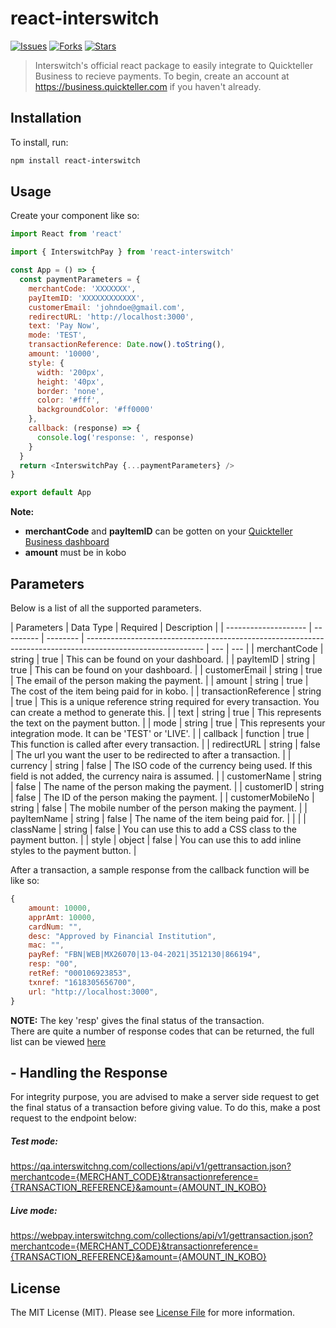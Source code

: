 # react-interswitch

[![Issues](https://img.shields.io/github/issues/techquest/isw-react-sdk)](https://github.com/techquest/isw-react-sdk/issues)
[![Forks](https://img.shields.io/github/forks/techquest/isw-react-sdk)](https://github.com/techquest/isw-react-sdk/network/members)
[![Stars](https://img.shields.io/github/stars/techquest/isw-laravel-sdk)](https://github.com/techquest/isw-react-sdk/stargazers)

> Interswitch's official react package to easily integrate to Quickteller Business to recieve payments.
> To begin, create an account at https://business.quickteller.com if you haven't already.

## Installation

To install, run:

```bash
npm install react-interswitch
```

## Usage


Create your component like so:

```js
import React from 'react'

import { InterswitchPay } from 'react-interswitch'

const App = () => {
  const paymentParameters = {
    merchantCode: 'XXXXXXX',
    payItemID: 'XXXXXXXXXXXX',
    customerEmail: 'johndoe@gmail.com',
    redirectURL: 'http://localhost:3000',
    text: 'Pay Now',
    mode: 'TEST',
    transactionReference: Date.now().toString(),
    amount: '10000',
    style: {
      width: '200px',
      height: '40px',
      border: 'none',
      color: '#fff',
      backgroundColor: '#ff0000'
    },
    callback: (response) => {
      console.log('response: ', response)
    }
  }
  return <InterswitchPay {...paymentParameters} />
}

export default App
```

**Note:**

- **merchantCode** and **payItemID** can be gotten on your [Quickteller Business dashboard](https://business.quickteller.com/developertools)
- **amount** must be in kobo

## Parameters

Below is a list of all the supported parameters.

| Parameters           | Data Type | Required | Description                                                                                                 |
| -------------------- | --------- | -------- | ----------------------------------------------------------------------------------------------------------- | --- | --- |
| merchantCode         | string    | true     | This can be found on your dashboard.                                                                        |
| payItemID            | string    | true     | This can be found on your dashboard.                                                                        |
| customerEmail        | string    | true     | The email of the person making the payment.                                                                 |
| amount               | string    | true     | The cost of the item being paid for in kobo.                                                                |
| transactionReference | string    | true     | This is a unique reference string required for every transaction. You can create a method to generate this. |
| text                 | string    | true     | This represents the text on the payment button.                                                             |
| mode                 | string    | true     | This represents your integration mode. It can be 'TEST' or 'LIVE'.                                          |
| callback             | function  | true     | This function is called after every transaction.                                                            |
| redirectURL          | string    | false    | The url you want the user to be redirected to after a transaction.                                          |
| currency             | string    | false    | The ISO code of the currency being used. If this field is not added, the currency naira is assumed.         |
| customerName         | string    | false    | The name of the person making the payment.                                                                  |
| customerID           | string    | false    | The ID of the person making the payment.                                                                    |
| customerMobileNo     | string    | false    | The mobile number of the person making the payment.                                                         |
| payItemName          | string    | false    | The name of the item being paid for.                                                                        |     |     |
| className            | string    | false    | You can use this to add a CSS class to the payment button.                                                  |
| style                | object    | false    | You can use this to add inline styles to the payment button.                                                |

After a transaction, a sample response from the callback function will be like so:

```js
{
    amount: 10000,
    apprAmt: 10000,
    cardNum: "",
    desc: "Approved by Financial Institution",
    mac: "",
    payRef: "FBN|WEB|MX26070|13-04-2021|3512130|866194",
    resp: "00",
    retRef: "000106923853",
    txnref: "1618305656700",
    url: "http://localhost:3000",
}
```

**NOTE:**
The key 'resp' gives the final status of the transaction.  
There are quite a number of response codes that can be returned, the full list can be viewed [here](https://sandbox.interswitchng.com/docbase/docs/webpay/response-codes/)

## - Handling the Response

For integrity purpose, you are advised to make a server side request to get the final status of a transaction before giving value.
To do this, make a post request to the endpoint below:

##### Test mode:

https://qa.interswitchng.com/collections/api/v1/gettransaction.json?merchantcode={MERCHANT_CODE}&transactionreference={TRANSACTION_REFERENCE}&amount={AMOUNT_IN_KOBO}

##### Live mode:

https://webpay.interswitchng.com/collections/api/v1/gettransaction.json?merchantcode={MERCHANT_CODE}&transactionreference={TRANSACTION_REFERENCE}&amount={AMOUNT_IN_KOBO}

## License

The MIT License (MIT). Please see [License File](LICENSE.md) for more information.
